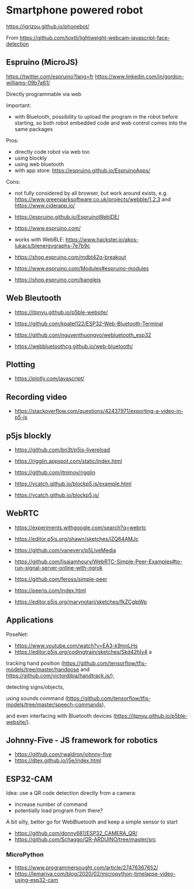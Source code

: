 # Smartphone powered robot

https://jgrizou.github.io/phonebot/

From https://github.com/toxtli/lightweight-webcam-javascript-face-detection


## Espruino (MicroJS)

https://twitter.com/espruino?lang=fr
https://www.linkedin.com/in/gordon-williams-09b7a61/

Directly programmable via web

Important:
- with Bluetooth, possibility to upload the program in the robot before starting, so both robot embedded code and web control comes into the same packages

Pros:
- directly code robot via web too
- using blockly
- using web bluetooth
- with app store: https://espruino.github.io/EspruinoApps/

Cons:
- not fully considered by all browser, but work around exists, e.g. https://www.greenparksoftware.co.uk/projects/webble/1.2.3 and https://www.ciderapp.io/


- https://espruino.github.io/EspruinoWebIDE/
- https://www.espruino.com/
- works with WebBLE: https://www.hackster.io/akos-lukacs/blenergygraphs-7e7b9c
- https://shop.espruino.com/mdbt42q-breakout

- https://www.espruino.com/Modules#espruino-modules
- https://shop.espruino.com/banglejs


## Web Bleutooth

- https://itpnyu.github.io/p5ble-website/

- https://github.com/kpatel122/ESP32-Web-Bluetooth-Terminal
- https://github.com/nguyenthuongvo/webluetooth_esp32

- https://webbluetoothcg.github.io/web-bluetooth/


## Plotting

- https://plotly.com/javascript/


## Recording video

- https://stackoverflow.com/questions/42437971/exporting-a-video-in-p5-js

## p5js blockly

- https://github.com/bn3t/p5js-livereload

- https://rigglin.appspot.com/static/index.html
- https://github.com/jtnimoy/rigglin
- https://ycatch.github.io/blockp5.js/example.html
- https://ycatch.github.io/blockp5.js/

## WebRTC

- https://experiments.withgoogle.com/search?q=webrtc

- https://editor.p5js.org/shawn/sketches/jZQ64AMJc
- https://github.com/vanevery/p5LiveMedia


- https://github.com/lisajamhoury/WebRTC-Simple-Peer-Examples#to-run-signal-server-online-with-ngrok
- https://github.com/feross/simple-peer
- https://peerjs.com/index.html
- https://editor.p5js.org/marynotari/sketches/fkZCglpWp


## Applications

PoseNet:
 - https://www.youtube.com/watch?v=EA3-k9mnLHs 
 - https://editor.p5js.org/codingtrain/sketches/Skd42hIy4 a

 tracking hand position (https://github.com/tensorflow/tfjs-models/tree/master/handpose and https://github.com/victordibia/handtrack.js/), 
 
 detecting signs/objects, 
 
 using sounds command (https://github.com/tensorflow/tfjs-models/tree/master/speech-commands), 
 
 and even interfacing with Bluetooth devices (https://itpnyu.github.io/p5ble-website/).



## Johnny-Five - JS framework for robotics

- https://github.com/rwaldron/johnny-five
- https://dtex.github.io/j5e/index.html


## ESP32-CAM

Idea: use a QR code detection directly from a camera:
- increase number of command
- potentially load program from there?

A bit silly, better go for WebBluetooth and keep a simple sensor to start

- https://github.com/donny681/ESP32_CAMERA_QR/
- https://github.com/Schaggo/QR-ARDUINO/tree/master/src

### MicroPython

- https://www.programmersought.com/article/27476367652/
- https://lemariva.com/blog/2020/02/micropython-timelapse-video-using-esp32-cam



